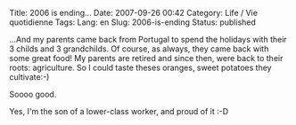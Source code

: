 Title: 2006 is ending...
Date: 2007-09-26 00:42
Category: Life / Vie quotidienne
Tags:
Lang: en
Slug: 2006-is-ending
Status: published

...And my parents came back from Portugal to spend the holidays with their 3
childs and 3 grandchilds. Of course, as always, they came back with some great
food! My parents are retired and since then, were back to their roots:
agriculture. So I could taste theses oranges, sweet potatoes they cultivate:-)

Soooo good.

Yes, I'm the son of a lower-class worker, and proud of it :-D
